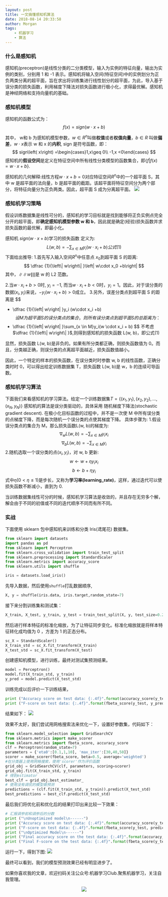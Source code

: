 ```yaml
---
layout: post
title: 一文搞懂感知机算法
date: 2018-08-14 20:33:58
author: Morgan
tags: 
    - 机器学习
    - 算法
---
```


### 什么是感知机
感知机(preceptron)是线性分类的二分类模型，输入为实例的特征向量，输出为实例的类别，分别用 1 和 -1 表示。感知机将输入空间(特征空间)中的实例划分为正负两类分离的超平面，旨在求出将训练集进行线性划分的超平面，为此，导入基于误分类的损失函数，利用梯度下降法对损失函数进行极小化，求得最优解。感知机是神经网络和支持向量机的基础。

<!-- more -->
### 感知机模型
感知机的函数公式为：
$$
f(x) = sign(w\cdot x + b)
$$

其中， w和 b 为感知机模型参数，$w \in R^n$叫做**权值**或者**权值向量**，$b \in R$ 叫做**偏差**，$w \cdot x$表示 w 和 x 的**内积**, sign 是符号函数，即：
$$
sign\left( x\right) =\begin{cases}1,x\geq 0\\ -1,x <0\end{cases}
$$
感知机的**假设空间**是定义在特征空间中所有线性分类模型的函数集合，即$\{f|f(x) = w \cdot x + b\}$.

感知机的几何解释:线性方程$w \cdot x + b = 0$对应特征空间$R^n$中的一个超平面 S，其中 w 是超平面的法向量，b 是超平面的截距。该超平面将特征空间分为两个部分，将特征向量分为正负两类。因此，超平面 S 成为分离超平面。
![](http://pdeat67zx.bkt.clouddn.com/2018-08-12-11-34-41.jpg)

### 感知机学习策略

假设训练数据集是线性可分的，感知机的学习目标就是找到能够将正负实例点完全分开的超平面，即**确定感知机模型参数 w 和 b**，因此就是确定(经验)损失函数并求损失函数的最优解，即最小化。

感知机 $sign(w\cdot x + b)$学习的损失函数 定义为:
$$
L(w, b) = - \sum_{x \in M}y_i(w \cdot x_i + b)     公式(1)
$$
下面给出推导:
1.首先写入输入空间$R^n$中任意点 $x_0$到超平面 S 的距离:
$$
\dfrac {1}{\left\| w\right\| }\left| w\cdot x_0 +b\right|
$$
其中，$\left\|\left\| w\right\|\right\|$是 w 的 L2 范数。

2.当$w \cdot x_i + b > 0$时, $y_i = -1$, 而当$w \cdot x_i + b <0$时，$y_i = 1$。因此，对于误分类的数据$(x_i, y_i)$来说，$- y_i(w \cdot x_i + b) > 0$成立。
3.另外，误差分类点到超平面 S 的距离是
$$
- \dfrac {1}{\left\| w\right\| }y_i (w\cdot x_i +b)
$$
设 M 为超平面 S 的误分类点的集合，则所有误分类点到超平面 S 的总距离为：
$$
- \dfrac {1}{\left\| w\right\| }\sum_{x \in M}y_i(w \cdot x_i + b) 
$$
不考虑$\dfrac {1}{\left\| w\right\| }$,则得到感知机的损失函数 L(w, b)，即公式(1)

显然，损失函数 L(w, b)是非负的。如果有所分类都正确，则损失函数值为 0。而且，分类越正确，则误分类的点离超平面越近，损失函数值越小。

因此，一个特定的样本的损失函数，在误分类时时参数 w, b 的线性函数，正确分类时时 0，可以得出给定训练数据集 T，损失函数 L(w, b)是 w，b 的连续可导函数。
### 感知机学习算法
下面我们来看感知机的学习算法。给定一个训练数据集$T=\{(x_1,y_1), (x_2, y_2), ..., (x_N, y_N)\}$
感知机的算法是误分类驱动的，具体采用 随机梯度下降法(stochastic gradient descent). 在极小化目标函数的过程中，并不是一次使 M 中所有误分类的点梯度下降，而是每次随机一个误分类的点使其梯度下降。
具体步骤为:
1.假设误分类点的集合为 M，那么损失函数L(w, b)的梯度为:
$$
\nabla_wL(w, b) = - \sum_{x \in M}y_ix_i 
$$
$$
\nabla_bL(w, b) = - \sum_{x \in M}y_i
$$
2.随机选取一个误分类的点$(x_i, y_i)$，对 w, b 更新:
$$
w \leftarrow w + \eta y_ix_i
$$
$$
b \leftarrow b + \eta y_i
$$
式中$\eta(0<\eta\leq1)$是步长，又称为**学习率(learning_rate)**，这样，通过迭代可以使损失函数不断减小，直到为 0.

当训练数据集线性可分的时候，感知机学习算法是收敛的，并且存在无穷多个解，解会由于不同的初值或不同的迭代顺序不同而有所不同。

### 实战
下面使用 sklearn 包中感知机来训练和分类 Iris(鸢尾花) 数据集。
```python
from sklearn import datasets
import pandas as pd
from sklearn import Perceptron
from sklearn.cross_validation import train_test_split
from sklearn.preprocessing import StandardScaler
from sklearn.metrics import accuracy_score
from sklearn.utils import shuffle

iris = datasets.load_iris()
```
先导入数据，然后使用`shuffle`打乱数据顺序,
```python
X, y = shuffle(iris.data, iris.target,random_state=7)
```
接下来分割训练集和测试集：
```python
X_train, X_test, y_train, y_test = train_test_split(X, y, test_size=0.2, random_state=7)
```
然后进行样本特征的标准化缩放，为了让特征同步变化。标准化缩放就是将样本特征转化成均值为 0 ，方差为 1 的正态分布。
```python
sc_X = StandardScaler()
X_train_std = sc_X.fit_transform(X_train)
X_test_std = sc_X.fit_transform(X_test)
```
创建感知机模型，进行训练，最终对测试集预测结果。
```python
model = Perceptron()
model.fit(X_train_std, y_train)
y_pred = model.predict(X_test_std)
```
训练完成以后评价一下训练结果，
```python
print ("Accuracy score on test data: {:.4f}".format(accuracy_score(y_test, y_pred)))
print ("F-score on test data: {:.4f}".format(fbeta_score(y_test, y_pred, beta = 0.5,average='weighted')))
```
结果如下：
![](http://pdeat67zx.bkt.clouddn.com/2018-08-14-20-16-12.jpg)

效果不太好，我们尝试用网格搜索法来优化一下，设置好参数集，代码如下：
```python
from sklearn.model_selection import GridSearchCV
from sklearn.metrics import make_scorer
from sklearn.metrics import fbeta_score, accuracy_score
clf = Perceptron(random_state=7)
parameters = {'eta0':[0.1,1,10], 'max_iter':[30,40,50]}
scorer = make_scorer(fbeta_score, beta=0.5, average='weighted')
#在分类器上使用网格搜索，使用'scorer'作为评价函数
grid_obj = GridSearchCV(clf, parameters, scoring=scorer)
grid_obj.fit(X_train_std, y_train)
# 得到estimator
best_clf = grid_obj.best_estimator_
# 使用没有调优的模型做预测
predictions = (clf.fit(X_train_std, y_train)).predict(X_test_std)
best_predictions = best_clf.predict(X_test_std)
```
最后我们将优化前和优化后的结果打印出来比较一下效果：
```python
# 汇报调参前和调参后的分数
print ("\nUnoptimized model\n------")
print ("Accuracy score on test data: {:.4f}".format(accuracy_score(y_test, predictions)))
print ("F-score on test data: {:.4f}".format(fbeta_score(y_test, predictions, beta = 0.5,average='weighted')))
print ("\nOptimized Model\n------")
print ("Final accuracy score on the test data: {:.4f}".format(accuracy_score(y_test, best_predictions)))
print ("Final F-score on the test data: {:.4f}".format(fbeta_score(y_test, best_predictions, beta = 0.5,average='weighted')))
```
运行一下，得到下图:
![](http://pdeat67zx.bkt.clouddn.com/2018-08-14-20-19-48.jpg)

最终可以看到，我们的模型预测效果已经有明显进步了。

如果你喜欢我的文章，欢迎扫码关注公众号:机器学习Club.聚焦机器学习，关注自我管理。
<p align="center">
  <img src="http://pdeat67zx.bkt.clouddn.com/%E8%8A%B1%E9%92%B1%E4%B9%B0%E7%9A%84%E4%BA%8C%E7%BB%B4%E7%A0%81.jpg">
</p>
